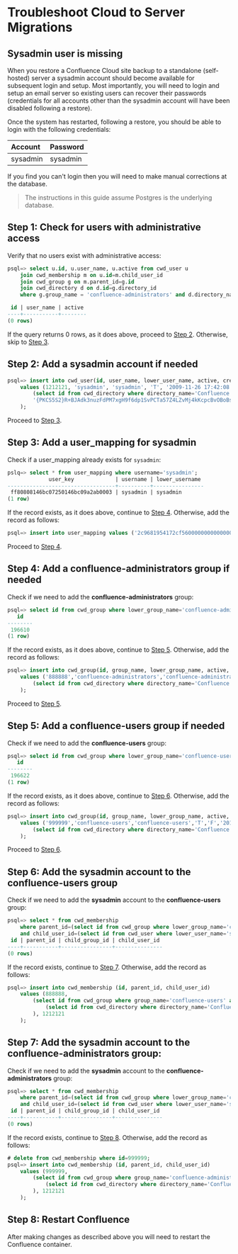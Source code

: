 # Troubleshoot Cloud to Server Migrations

## Sysadmin user is missing

When you restore a Confluence Cloud site backup to a standalone (self-hosted) server a sysadmin account should become
available for subsequent login and setup. Most importantly, you will need to login and setup an email server so existing
users can recover their passwords (credentials for all accounts other than the sysadmin account will have been disabled
following a restore).

Once the system has restarted, following a restore, you should be able to login with the following credentials:

| Account  | Password |
|:-------- |:---------|
| sysadmin | sysadmin |

If you find you can't login then you will need to make manual corrections at the database.

> The instructions in this guide assume Postgres is the underlying database.

<a name="step-1"></a>

## Step 1: Check for users with administrative access

Verify that no users exist with administrative access:

```sql
psql=> select u.id, u.user_name, u.active from cwd_user u
    join cwd_membership m on u.id=m.child_user_id
    join cwd_group g on m.parent_id=g.id
    join cwd_directory d on d.id=g.directory_id
    where g.group_name = 'confluence-administrators' and d.directory_name='Confluence Internal Directory';

 id | user_name | active
----+-----------+--------
(0 rows)
```

If the query returns 0 rows, as it does above, proceed to [Step 2](#step-2). Otherwise, skip to [Step 3](#step-3).

<a name="step-2"></a>

## Step 2: Add a sysadmin account if needed

```sql
psql=> insert into cwd_user(id, user_name, lower_user_name, active, created_date, updated_date, first_name, lower_first_name, last_name, lower_last_name, display_name, lower_display_name, email_address, lower_email_address, directory_id, credential)
    values (1212121, 'sysadmin', 'sysadmin', 'T', '2009-11-26 17:42:08', '2009-11-26 17:42:08', 'System', 'system', 'Administrator', 'administrator', 'System Administrator', 'system administrator', 'sysadmin@localhost', 'sysadmin@localhost',
        (select id from cwd_directory where directory_name='Confluence Internal Directory'),
        '{PKCS5S2}R+BJAdk3nuzFdPM7xgH9f6dp1SvPCTa57Z4LZvMj4kKcpcBvOBoBsW5rMs/xoydN'
    );
```

Proceed to [Step 3](#step-3).

<a name="step-3"></a>

## Step 3: Add a user_mapping for sysadmin

Check if a user_mapping already exists for `sysadmin`:

```sql
pslq=> select * from user_mapping where username='sysadmin';
             user_key             | username | lower_username
----------------------------------+----------+----------------
 ff80808146bc07250146bc09a2ab0003 | sysadmin | sysadmin
(1 row)
```

If the record exists, as it does above, continue to [Step 4](#step-4). Otherwise,
add the record as follows:

```sql
psql=> insert into user_mapping values ('2c9681954172cf560000000000000001', 'sysadmin', 'sysadmin');
```

Proceed to [Step 4](#step-4).

<a name="step-4"></a>

## Step 4: Add a confluence-administrators group if needed

Check if we need to add the __confluence-administrators__ group:

```sql
psql=> select id from cwd_group where lower_group_name='confluence-administrators';
   id
--------
 196610
(1 row)
```

If the record exists, as it does above, continue to [Step 5](#step-5). Otherwise,
add the record as follows:

```sql
psql=> insert into cwd_group(id, group_name, lower_group_name, active, local, created_date, updated_date, description, group_type, directory_id)
    values ('888888','confluence-administrators','confluence-administrators','T','F','2011-03-21 12:20:29','2011-03-21 12:20:29',NULL,'GROUP',
        (select id from cwd_directory where directory_name='Confluence Internal Directory')
    );
```

Proceed to [Step 5](#step-5).

<a name="step-5"></a>

## Step 5: Add a confluence-users group if needed

Check if we need to add the __confluence-users__ group:

```sql
psql=> select id from cwd_group where lower_group_name='confluence-users' and directory_id='1';
   id
--------
 196622
(1 row)
```

If the record exists, as it does above, continue to [Step 6](#step-6). Otherwise,
add the record as follows:

```sql
psql=> insert into cwd_group(id, group_name, lower_group_name, active, local, created_date, updated_date, description, group_type, directory_id)
    values ('999999','confluence-users','confluence-users','T','F','2011-03-21 12:20:29','2011-03-21 12:20:29',NULL,'GROUP',
        (select id from cwd_directory where directory_name='Confluence Internal Directory')
    );
```

Proceed to [Step 6](#step-6).

<a name="step-6"></a>

## Step 6: Add the sysadmin account to the confluence-users group

Check if we need to add the __sysadmin__ account to the __confluence-users__ group:

```sql
psql=> select * from cwd_membership
    where parent_id=(select id from cwd_group where lower_group_name='confluence-users')
    and child_user_id=(select id from cwd_user where lower_user_name='sysadmin');
 id | parent_id | child_group_id | child_user_id
----+-----------+----------------+---------------
(0 rows)
```

If the record exists, continue to [Step 7](#step-7). Otherwise, add the record as follows:

```sql
psql=> insert into cwd_membership (id, parent_id, child_user_id)
    values (888888,
        (select id from cwd_group where group_name='confluence-users' and directory_id=
            (select id from cwd_directory where directory_name='Confluence Internal Directory')
        ), 1212121
    );
```

## Step 7: Add the sysadmin account to the confluence-administrators group:

Check if we need to add the __sysadmin__ account to the __confluence-administrators__ group:

```sql
psql=> select * from cwd_membership
    where parent_id=(select id from cwd_group where lower_group_name='confluence-administrators')
    and child_user_id=(select id from cwd_user where lower_user_name='sysadmin');
 id | parent_id | child_group_id | child_user_id
----+-----------+----------------+---------------
(0 rows)
```

If the record exists, continue to [Step 8](#step-8). Otherwise, add the record as follows:

```sql
# delete from cwd_membership where id=999999;
psql=> insert into cwd_membership (id, parent_id, child_user_id)
    values (999999,
        (select id from cwd_group where group_name='confluence-administrators' and directory_id=
            (select id from cwd_directory where directory_name='Confluence Internal Directory')
        ), 1212121
    );
```

<a name="step-8"></a>

## Step 8: Restart Confluence

After making changes as described above you will need to restart the Confluence container.
